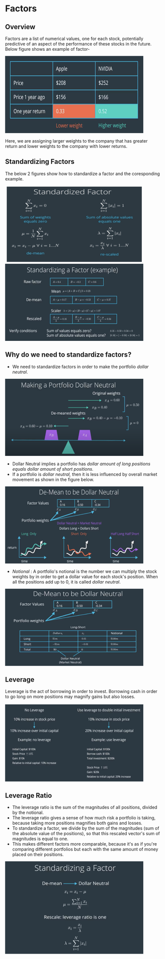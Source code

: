# Factors

## Overview
Factors are a list of numerical values, one for each stock, potentially predictive of an aspect of the performance of these stocks in the future. Below figure shows an example of factor-<br>

<img src="./Images/1. factor_example.png" width=450 height=250></img><br>

Here, we are assigning larger weights to the company that has greater return and lower weights to the company with lower returns.

## Standardizing Factors

The below 2 figures show how to standardize a factor and the coresponding example.<br>

<img src="./Images/2. Standardized factor.png" width=450 height=250></img> <img src="./Images/3. standardizing factor example.png" width=450 height=250></img>

## Why do we need to standardize factors?

* We need to standardize factors in order to make the portfolio *dollar neutral*.

<img src="./Images/4. demean for dollar neutral.png" width=450 height=250>

* Dollar Neutral implies a portfolio has *dollar amount of long positions equals dollar amount of short positions.*
* If a portfolio is *dollar neutral,* then it is less influenced by overall market movement as shown in the figure below.

<img src="./Images/5. dollar neural.png" width=450 height=250>

* *Notional* : A portfolio's notional is the number we can multiply the stock weights by in order to get a dollar value for each stock's position. When all the positions add up to 0, it is called *dollar neutral*.<br>

<img src="./Images/6. dollar neutral example.png" width=450 height=250>

## Leverage

Leverage is the act of borrowing in order to invest. Borrowing cash in order to go long on more positions may magnify gains but also losses.<br><br>
<img src="./Images/7. leverage.png" width=450 height=250>

## Leverage Ratio
* The leverage ratio is the sum of the magnitudes of all positions, divided by the notional. 
* The leverage ratio gives a sense of how much risk a portfolio is taking, because taking more positions magnifies both gains and losses. 
* To standardize a factor, we divide by the sum of the magnitudes (sum of the absolute value of the positions), so that this rescaled vector's sum of magnitudes is equal to one. 
* This makes different factors more comparable, because it's as if you're comparing different portfolios but each with the same amount of money placed on their positions.

<img src="./Images/8. leverage ratio.png" width=450 height=300>




